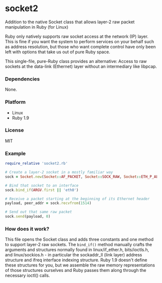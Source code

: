 socket2
=======

Addition to the native Socket class that allows layer-2 raw packet manipulation in Ruby (for Linux)

Ruby only natively supports raw socket access at the network (IP) layer. This is fine if you want the system to perform services on your behalf such as address resolution, but those who want complete control have only been left with options that take us out of pure Ruby space.

This single-file, pure-Ruby class provides an alternative: Access to raw sockets at the data-link (Ethernet) layer without an intermediary like libpcap.

### Dependencies

None.

### Platform

* Linux
* Ruby 1.9

### License

MIT

### Example

```ruby
require_relative 'socket2.rb'

# Create a layer-2 socket in a mostly familiar way
sock = Socket.new(Socket::AF_PACKET, Socket::SOCK_RAW, Socket::ETH_P_ALL)

# Bind that socket to an interface
sock.bind_if(ARGV.first || 'eth0')

# Receive a packet starting at the beginning of its Ethernet header
payload, peer_addr = sock.recvfrom(1514)

# Send out that same raw packet
sock.send(payload, 0)
```

### How does it work?

This file opens the Socket class and adds three constants and one method to support layer-2 raw sockets. The ```bind_if()``` method manually crafts the arguments and structures normally found in linux/if_ether.h, bits/ioctls.h, and linux/sockios.h - in particular the sockaddr_ll (link layer) address structure and ifreq interface indexing structure. Ruby 1.9 doesn't define these structures for you, but we assemble the raw memory representations of those structures ourselves and Ruby passes them along through the necessary ioctl() calls.
